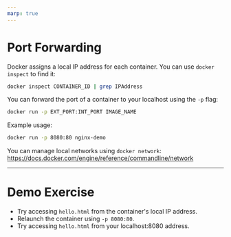 ```yaml
---
marp: true
---
```


# Port Forwarding

Docker assigns a local IP address for each container. You can use `docker inspect` to find it:

```bash
docker inspect CONTAINER_ID | grep IPAddress
```

You can forward the port of a container to your localhost using the `-p` flag:

```bash
docker run -p EXT_PORT:INT_PORT IMAGE_NAME
```

Example usage:
```bash
docker run -p 8080:80 nginx-demo
```

You can manage local networks using `docker network`:
https://docs.docker.com/engine/reference/commandline/network

---

# Demo Exercise

* Try accessing `hello.html` from the container's local IP address.
* Relaunch the container using `-p 8080:80`.
* Try accessing `hello.html` from your localhost:8080 address.
